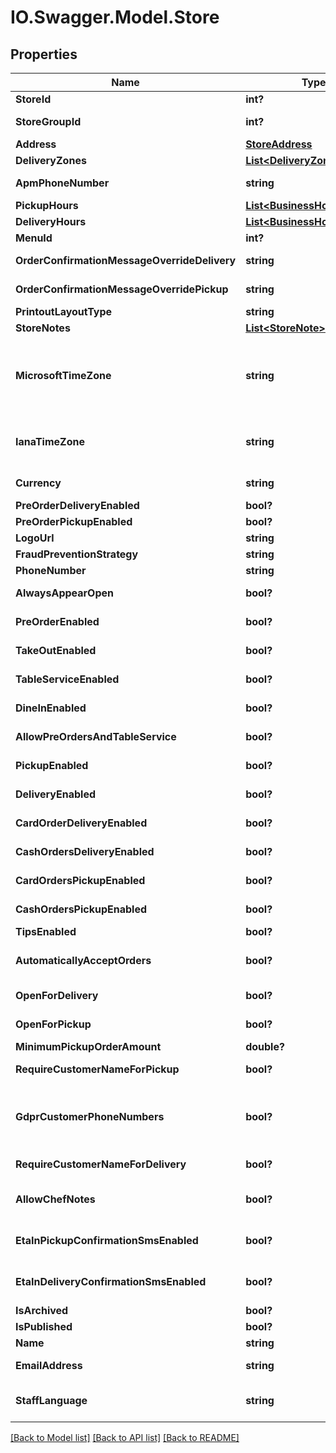 # IO.Swagger.Model.Store
## Properties

Name | Type | Description | Notes
------------ | ------------- | ------------- | -------------
**StoreId** | **int?** | Store identifier | [optional] 
**StoreGroupId** | **int?** | Store group id to which this store belongs | [optional] 
**Address** | [**StoreAddress**](StoreAddress.md) | Store address | [optional] 
**DeliveryZones** | [**List&lt;DeliveryZone&gt;**](DeliveryZone.md) | Delivery zones | [optional] 
**ApmPhoneNumber** | **string** | Automated Phone Marketing number | [optional] 
**PickupHours** | [**List&lt;BusinessHoursPeriod&gt;**](BusinessHoursPeriod.md) | Pickup hours | [optional] 
**DeliveryHours** | [**List&lt;BusinessHoursPeriod&gt;**](BusinessHoursPeriod.md) | Delivery hours | [optional] 
**MenuId** | **int?** | Menu identifier | [optional] 
**OrderConfirmationMessageOverrideDelivery** | **string** | Overridden confirmation message for delivery orders | [optional] 
**OrderConfirmationMessageOverridePickup** | **string** | Overridden confirmation message for pickup orders | [optional] 
**PrintoutLayoutType** | **string** | Printout layout | [optional] 
**StoreNotes** | [**List&lt;StoreNote&gt;**](StoreNote.md) | Store notes | [optional] 
**MicrosoftTimeZone** | **string** | Microsoft Time Zone Index Values (https://msdn.microsoft.com/en-us/library/ms912391)  (Editable through store coordinate change) | [optional] 
**IanaTimeZone** | **string** | IANA Time Zone (https://www.iana.org/time-zones)  (Editable through store coordinate change) | [optional] 
**Currency** | **string** | Currency (derived from Store Group) | [optional] 
**PreOrderDeliveryEnabled** | **bool?** | Is PerOrder Enabled for Delivery | [optional] 
**PreOrderPickupEnabled** | **bool?** | Is PerOrder Enabled for Pickup | [optional] 
**LogoUrl** | **string** | Url for logo image | [optional] 
**FraudPreventionStrategy** | **string** | Fraud Prevention Strategy | [optional] 
**PhoneNumber** | **string** | Phone number | [optional] 
**AlwaysAppearOpen** | **bool?** | True if the store always appears open | [optional] 
**PreOrderEnabled** | **bool?** | True if the store accepts pre-orders | [optional] 
**TakeOutEnabled** | **bool?** | True if the store accepts take-out orders | [optional] 
**TableServiceEnabled** | **bool?** | True if the store has table service | [optional] 
**DineInEnabled** | **bool?** | True if the store accepts dine-in orders | [optional] 
**AllowPreOrdersAndTableService** | **bool?** | True if both pre-orders and talbe service can be enabled | [optional] 
**PickupEnabled** | **bool?** | True if the store accepts pickup orders | [optional] 
**DeliveryEnabled** | **bool?** | True if the store accepts delivery orders | [optional] 
**CardOrderDeliveryEnabled** | **bool?** | True if the store accepts card payment for delivery orders | [optional] 
**CashOrdersDeliveryEnabled** | **bool?** | True if the store accepts cash payment for delivery orders | [optional] 
**CardOrdersPickupEnabled** | **bool?** | True if the store accepts card payment for pickup orders | [optional] 
**CashOrdersPickupEnabled** | **bool?** | True if the store accepts cash payment for pickup orders | [optional] 
**TipsEnabled** | **bool?** | True if the store accepts tips | [optional] 
**AutomaticallyAcceptOrders** | **bool?** | True if the stores orders are automatically accepted in Flipdish | [optional] 
**OpenForDelivery** | **bool?** | True if the store is open for delivery | [optional] 
**OpenForPickup** | **bool?** | True if the store is open for pickup | [optional] 
**MinimumPickupOrderAmount** | **double?** | Minimum pickup order amount | [optional] 
**RequireCustomerNameForPickup** | **bool?** | True if customer name required for pickup orders | [optional] 
**GdprCustomerPhoneNumbers** | **bool?** | Mask your customers phone numbers printed on receipts and reduce the amout of personally identifiable customer information that is exposed. | [optional] 
**RequireCustomerNameForDelivery** | **bool?** | True if customer name required for delivery orders | [optional] 
**AllowChefNotes** | **bool?** | True if the customer is allowed enter custom notes with their orders | [optional] 
**EtaInPickupConfirmationSmsEnabled** | **bool?** | True if order confirmation sms includes estimated time when order will be ready for collection | [optional] 
**EtaInDeliveryConfirmationSmsEnabled** | **bool?** | True if order confirmation sms includes estimated time when order will delivered | [optional] 
**IsArchived** | **bool?** | Is the Store Archived | [optional] 
**IsPublished** | **bool?** | Is the Store Published | [optional] 
**Name** | **string** | Name | [optional] 
**EmailAddress** | **string** | Email address (visible to customers) | [optional] 
**StaffLanguage** | **string** | Staff Language (used for communication with the staff)  Emails, Printouts etc | [optional] 

[[Back to Model list]](../README.md#documentation-for-models) [[Back to API list]](../README.md#documentation-for-api-endpoints) [[Back to README]](../README.md)

